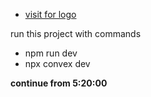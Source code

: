 -   [visit for logo](https://logoipsum.com/)

run this project with commands

-   npm run dev
-   npx convex dev

**continue from 5:20:00**
